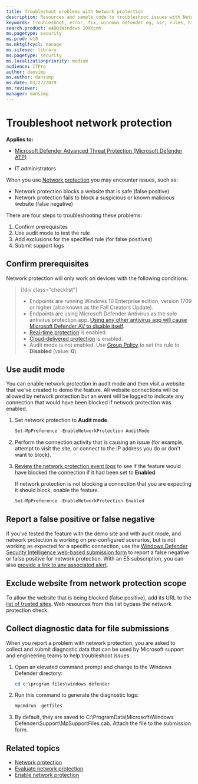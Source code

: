 ```yaml
---
title: Troubleshoot problems with Network protection
description: Resources and sample code to troubleshoot issues with Network protection in Microsoft Defender Advanced Threat Protection (Microsoft Defender ATP).
keywords: troubleshoot, error, fix, windows defender eg, asr, rules, hips, troubleshoot, audit, exclusion, false positive, broken, blocking, microsoft defender atp, microsoft defender advanced threat protection
search.product: eADQiWindows 10XVcnh
ms.pagetype: security
ms.prod: w10
ms.mktglfcycl: manage
ms.sitesec: library
ms.pagetype: security
ms.localizationpriority: medium
audience: ITPro
author: dansimp
ms.author: dansimp
ms.date: 03/27/2019
ms.reviewer:
manager: dansimp
---
```


# Troubleshoot network protection

**Applies to:**

* [Microsoft Defender Advanced Threat Protection (Microsoft Defender ATP)](https://go.microsoft.com/fwlink/p/?linkid=2069559)

* IT administrators

When you use [Network protection](network-protection.md) you may encounter issues, such as:

* Network protection blocks a website that is safe (false positive)
* Network protection fails to block a suspicious or known malicious website (false negative)

There are four steps to troubleshooting these problems:

1. Confirm prerequisites
2. Use audit mode to test the rule
3. Add exclusions for the specified rule (for false positives)
4. Submit support logs

## Confirm prerequisites

Network protection will only work on devices with the following conditions:

>[!div class="checklist"]
> * Endpoints are running Windows 10 Enterprise edition, version 1709 or higher (also known as the Fall Creators Update).
> * Endpoints are using Microsoft Defender Antivirus as the sole antivirus protection app. [Using any other antivirus app will cause Microsoft Defender AV to disable itself](../microsoft-defender-antivirus/microsoft-defender-antivirus-compatibility.md).
> * [Real-time protection](../microsoft-defender-antivirus/configure-real-time-protection-microsoft-defender-antivirus.md) is enabled.
> * [Cloud-delivered protection](../microsoft-defender-antivirus/enable-cloud-protection-microsoft-defender-antivirus.md) is enabled.
> * Audit mode is not enabled. Use [Group Policy](enable-network-protection.md#group-policy) to set the rule to **Disabled** (value: **0**).

## Use audit mode

You can enable network protection in audit mode and then visit a website that we've created to demo the feature. All website connections will be allowed by network protection but an event will be logged to indicate any connection that would have been blocked if network protection was enabled.

1. Set network protection to **Audit mode**.

   ```PowerShell
   Set-MpPreference -EnableNetworkProtection AuditMode
   ```

1. Perform the connection activity that is causing an issue (for example, attempt to visit the site, or connect to the IP address you do or don't want to block).

1. [Review the network protection event logs](network-protection.md#review-network-protection-events-in-windows-event-viewer) to see if the feature would have blocked the connection if it had been set to **Enabled**.

   If network protection is not blocking a connection that you are expecting it should block, enable the feature.

   ```PowerShell
   Set-MpPreference -EnableNetworkProtection Enabled
   ```

## Report a false positive or false negative

If you've tested the feature with the demo site and with audit mode, and network protection is working on pre-configured scenarios, but is not working as expected for a specific connection, use the [Windows Defender Security Intelligence web-based submission form](https://www.microsoft.com/wdsi/filesubmission) to report a false negative or false positive for network protection. With an E5 subscription, you can also [provide a link to any associated alert](../microsoft-defender-atp/alerts-queue.md).

## Exclude website from network protection scope

To allow the website that is being blocked (false positive), add its URL to the [list of trusted sites](https://blogs.msdn.microsoft.com/asiatech/2014/08/19/how-to-add-web-sites-to-trusted-sites-via-gpo-from-dc-installed-ie10-or-higher-ie-version/). Web resources from this list bypass the network protection check.

## Collect diagnostic data for file submissions

When you report a problem with network protection, you are asked to collect and submit diagnostic data that can be used by Microsoft support and engineering teams to help troubleshoot issues.

1. Open an elevated command prompt and change to the Windows Defender directory:

   ```PowerShell
   cd c:\program files\windows defender
   ```

1. Run this command to generate the diagnostic logs:

   ```PowerShell
   mpcmdrun -getfiles
   ```

1. By default, they are saved to C:\ProgramData\Microsoft\Windows Defender\Support\MpSupportFiles.cab. Attach the file to the submission form.

## Related topics

* [Network protection](network-protection.md)
* [Evaluate network protection](evaluate-network-protection.md)
* [Enable network protection](enable-network-protection.md)
